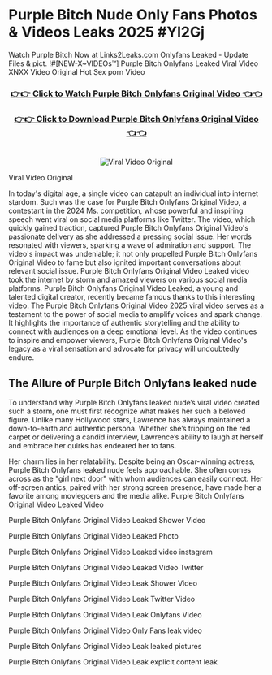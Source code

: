 # Purple Bitch Nude Only Fans Photos & Videos Leaks 2025 #Yl2Gj

Watch Purple Bitch Now at Links2Leaks.com Onlyfans Leaked - Update Files & pict. !#[NEW-X~VIDEOs™] Purple Bitch Onlyfans Leaked Viral Video XNXX Video Original Hot Sex porn Video
<br>
<div align="center">
<h3><a href="https://links2leaks.com/purplebitch" rel="nofollow">👉👉 Click to Watch Purple Bitch Onlyfans Original Video 👈👈</a></h3>
<h3><a href="https://links2leaks.com/purplebitch" rel="nofollow">👉👉 Click to Download Purple Bitch Onlyfans Original Video 👈👈</a></h3>
<br>
<a href="https://links2leaks.com/purplebitch" rel="nofollow"><img src="https://i.ibb.co/Gkj2r4b/banner.png" alt="Viral Video Original" style="max-width: 100%; display: inline-block;" data-target="animated-image.originalImage"></a>
</div>

Viral Video Original

In today's digital age, a single video can catapult an individual into internet stardom. Such was the case for Purple Bitch Onlyfans Original Video, a contestant in the 2024 Ms. competition, whose powerful and inspiring speech went viral on social media platforms like Twitter.
The video, which quickly gained traction, captured Purple Bitch Onlyfans Original Video's passionate delivery as she addressed a pressing social issue. Her words resonated with viewers, sparking a wave of admiration and support. The video's impact was undeniable; it not only propelled Purple Bitch Onlyfans Original Video to fame but also ignited important conversations about relevant social issue.
Purple Bitch Onlyfans Original Video Leaked video took the internet by storm and amazed viewers on various social media platforms. Purple Bitch Onlyfans Original Video Leaked, a young and talented digital creator, recently became famous thanks to this interesting video.
The Purple Bitch Onlyfans Original Video 2025 viral video serves as a testament to the power of social media to amplify voices and spark change. It highlights the importance of authentic storytelling and the ability to connect with audiences on a deep emotional level. As the video continues to inspire and empower viewers, Purple Bitch Onlyfans Original Video's legacy as a viral sensation and advocate for privacy will undoubtedly endure.

<h2>The Allure of Purple Bitch Onlyfans leaked nude</h2>


To understand why Purple Bitch Onlyfans leaked nude’s viral video created such a storm, one must first recognize what makes her such a beloved figure. Unlike many Hollywood stars, Lawrence has always maintained a down-to-earth and authentic persona. Whether she’s tripping on the red carpet or delivering a candid interview, Lawrence’s ability to laugh at herself and embrace her quirks has endeared her to fans.

Her charm lies in her relatability. Despite being an Oscar-winning actress, Purple Bitch Onlyfans leaked nude feels approachable. She often comes across as the "girl next door" with whom audiences can easily connect. Her off-screen antics, paired with her strong screen presence, have made her a favorite among moviegoers and the media alike.
Purple Bitch Onlyfans Original Video Leaked Video

Purple Bitch Onlyfans Original Video Leaked Shower Video

Purple Bitch Onlyfans Original Video Leaked Photo

Purple Bitch Onlyfans Original Video Leaked video instagram

Purple Bitch Onlyfans Original Video Leaked Video Twitter

Purple Bitch Onlyfans Original Video Leak Shower Video

Purple Bitch Onlyfans Original Video Leak Twitter Video

Purple Bitch Onlyfans Original Video Leak Onlyfans Video

Purple Bitch Onlyfans Original Video Only Fans leak video

Purple Bitch Onlyfans Original Video Leak leaked pictures

Purple Bitch Onlyfans Original Video Leak explicit content leak